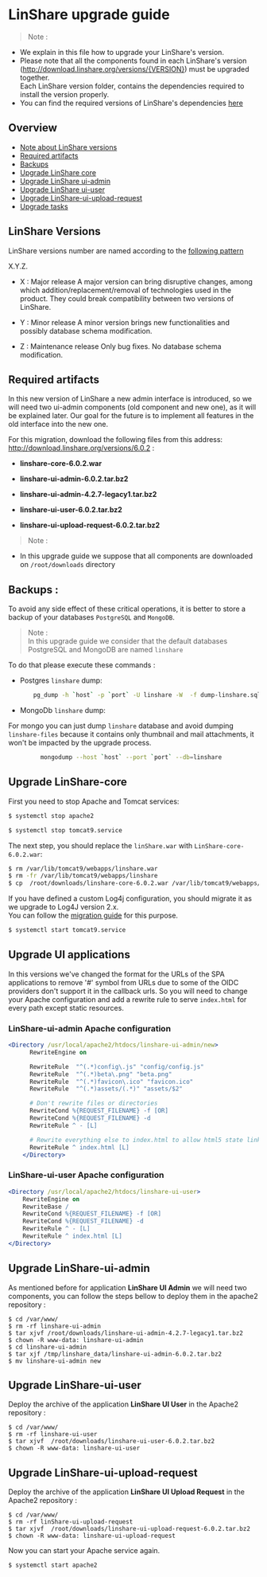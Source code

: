 # LinShare upgrade guide

> Note :
 - We explain in this file how to upgrade your LinShare's version. </br>
 - Please note that all the components found in each LinShare's version
(http://download.linshare.org/versions/{VERSION}) must be upgraded together.  
Each LinShare version folder, contains the dependencies required to install the version properly. </br>
- You can find the required versions of LinShare's dependencies [here](../installation/requirements.md)


## Overview

* [Note about LinShare versions](#lversions)
* [Required artifacts](#artifacts)
* [Backups](#backup)
* [Upgrade LinShare core](#core)
* [Upgrade LinShare ui-admin](#ui-admin)
* [Upgrade LinShare ui-user](#ui-user)
* [Upgrade LinShare-ui-upload-request](#ui-upload-request)
* [Upgrade tasks](#tasks)

<a name="lversions">

## LinShare Versions

</a>

LinShare versions number are named according to the [following pattern](https://semver.org/)

X.Y.Z.

* X : Major release
A major version can bring disruptive changes, among which addition/replacement/removal of technologies used in the product.
They could break compatibility between two versions of LinShare.

* Y : Minor release
A minor version brings new functionalities and possibly database schema modification.

* Z : Maintenance release
Only bug fixes. No database schema modification.

<a name="artifacts">

## Required artifacts

</a>


In this new version of LinShare a new admin interface is introduced, so we will need two ui-admin components (old component and new one), as it will be explained later.
Our goal for the future is to implement all features in the old interface into the new one.

For this migration, download the following files from this address: http://download.linshare.org/versions/6.0.2 :

  * __linshare-core-6.0.2.war__

  * __linshare-ui-admin-6.0.2.tar.bz2__

  * __linshare-ui-admin-4.2.7-legacy1.tar.bz2__

  * __linshare-ui-user-6.0.2.tar.bz2__

  * __linshare-ui-upload-request-6.0.2.tar.bz2__

> Note :</br>
 - In this upgrade guide we suppose that all components are downloaded on `/root/downloads` directory</br>

 <a name="backup">

 ## Backups :

 </a>

 To avoid any side effect of these critical operations, it is better to store a backup of your databases `PostgreSQL` and `MongoDB`.

 > Note :</br>
In this upgrade guide we consider that the default databases PostgreSQL and MongoDB are named `linshare`

 To do that please execute these commands :

  * Postgres `linshare` dump:

  ```bash
         pg_dump -h `host` -p `port` -U linshare -W  -f dump-linshare.sql
```

  * MongoDb `linshare` dump:

  For mongo you can just dump `linshare` database and avoid dumping `linshare-files` because it contains only thumbnail and mail attachments, it won't be impacted by the upgrade process.

```bash
         mongodump --host `host` --port `port` --db=linshare
```

 <a name="core">

 ## Upgrade LinShare-core

 </a>

 First you need to stop Apache and Tomcat services:

 ```bash
 $ systemctl stop apache2
 ```
 ```bash
 $ systemctl stop tomcat9.service
 ```  


The next step, you should replace the `linShare.war` with `LinShare-core-6.0.2.war`:

 ```bash
 $ rm /var/lib/tomcat9/webapps/linshare.war
 $ rm -fr /var/lib/tomcat9/webapps/linshare
 $ cp  /root/downloads/linshare-core-6.0.2.war /var/lib/tomcat9/webapps/linshare.war
 ```

If you have defined a custom Log4j configuration, you should migrate it as we upgrade to Log4J version 2.x.  
You can follow the [migration guide](../administration/how-to-migrate-log4j-configuration.md) for this purpose.

 ```bash
 $ systemctl start tomcat9.service
 ```

 <a name="ui-admin">

## Upgrade UI applications
In this versions we've changed the format for the URLs of the SPA applications to remove '#' symbol from URLs due to 
some of the OIDC providers don't support it in the callback urls. So you will need to change your Apache configuration 
and add a rewrite rule to serve `index.html` for every path except static resources.

### LinShare-ui-admin Apache configuration
```apache
<Directory /usr/local/apache2/htdocs/linshare-ui-admin/new>
      RewriteEngine on

      RewriteRule  "^(.*)config\.js" "config/config.js"
      RewriteRule  "^(.*)beta\.png" "beta.png"
      RewriteRule  "^(.*)favicon\.ico" "favicon.ico"
      RewriteRule  "^(.*)assets/(.*)" "assets/$2"

      # Don't rewrite files or directories
      RewriteCond %{REQUEST_FILENAME} -f [OR]
      RewriteCond %{REQUEST_FILENAME} -d
      RewriteRule ^ - [L]

      # Rewrite everything else to index.html to allow html5 state links
      RewriteRule ^ index.html [L]
    </Directory>
```

### LinShare-ui-user Apache configuration
```apache
<Directory /usr/local/apache2/htdocs/linshare-ui-user>
    RewriteEngine on
    RewriteBase /
    RewriteCond %{REQUEST_FILENAME} -f [OR]
    RewriteCond %{REQUEST_FILENAME} -d
    RewriteRule ^ - [L]
    RewriteRule ^ index.html [L]
</Directory>
```

 ## Upgrade LinShare-ui-admin

 </a>


 As mentioned before for application __LinShare UI Admin__ we will need two components, you can follow the steps bellow to deploy them in the apache2 repository :

 ```
 $ cd /var/www/
 $ rm -rf linshare-ui-admin
 $ tar xjvf /root/downloads/linshare-ui-admin-4.2.7-legacy1.tar.bz2
 $ chown -R www-data: linshare-ui-admin
 $ cd linshare-ui-admin
 $ tar xjf /tmp/linshare_data/linshare-ui-admin-6.0.2.tar.bz2
 $ mv linshare-ui-admin new

 ```


 <a name="ui-user">

 ## Upgrade LinShare-ui-user
 </a>

 Deploy the archive of the application __LinShare UI User__ in the Apache2 repository :

 ```
 $ cd /var/www/
 $ rm -rf linshare-ui-user
 $ tar xjvf  /root/downloads/linshare-ui-user-6.0.2.tar.bz2
 $ chown -R www-data: linshare-ui-user
 ```

 <a name="ui-upload-request">

 ## Upgrade LinShare-ui-upload-request
 </a>

 Deploy the archive of the application __LinShare UI Upload Request__ in the Apache2 repository :

 ```
 $ cd /var/www/
 $ rm -rf linShare-ui-upload-request
 $ tar xjvf  /root/downloads/linshare-ui-upload-request-6.0.2.tar.bz2
 $ chown -R www-data: linshare-ui-upload-request
 ```

 Now you can start your Apache service again.

 ```
 $ systemctl start apache2
 ```

 <a name="tasks">


